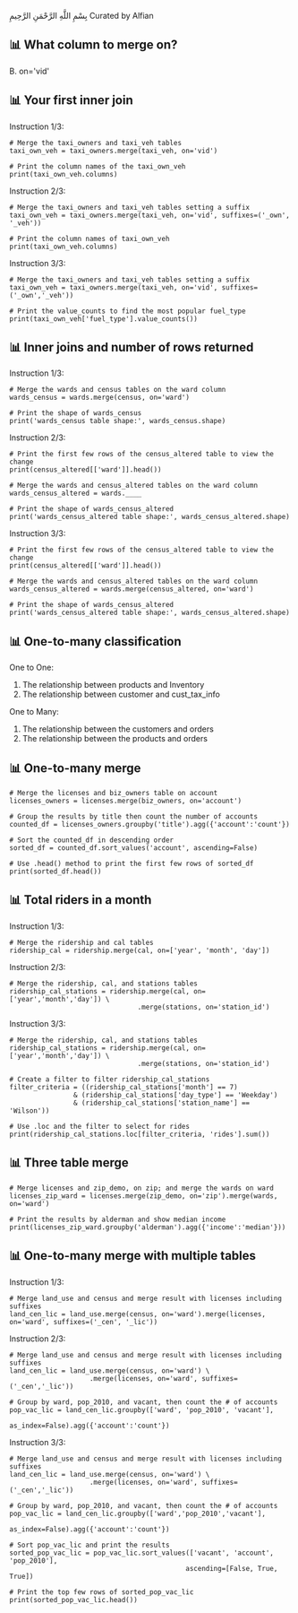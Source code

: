بِسْمِ اللَّهِ الرَّحْمَنِ الرَّحِيمِ
Curated by Alfian

## 📊 What column to merge on? ##
B. on='vid'

## 📊 Your first inner join ##
Instruction 1/3:

    # Merge the taxi_owners and taxi_veh tables
    taxi_own_veh = taxi_owners.merge(taxi_veh, on='vid')

    # Print the column names of the taxi_own_veh
    print(taxi_own_veh.columns)

Instruction 2/3:

    # Merge the taxi_owners and taxi_veh tables setting a suffix
    taxi_own_veh = taxi_owners.merge(taxi_veh, on='vid', suffixes=('_own', '_veh'))

    # Print the column names of taxi_own_veh
    print(taxi_own_veh.columns)


Instruction 3/3:

    # Merge the taxi_owners and taxi_veh tables setting a suffix
    taxi_own_veh = taxi_owners.merge(taxi_veh, on='vid', suffixes=('_own','_veh'))

    # Print the value_counts to find the most popular fuel_type
    print(taxi_own_veh['fuel_type'].value_counts())

## 📊 Inner joins and number of rows returned ##
Instruction 1/3:

    # Merge the wards and census tables on the ward column
    wards_census = wards.merge(census, on='ward')

    # Print the shape of wards_census
    print('wards_census table shape:', wards_census.shape)

Instruction 2/3:

    # Print the first few rows of the census_altered table to view the change 
    print(census_altered[['ward']].head())

    # Merge the wards and census_altered tables on the ward column
    wards_census_altered = wards.____

    # Print the shape of wards_census_altered
    print('wards_census_altered table shape:', wards_census_altered.shape)

Instruction 3/3:

    # Print the first few rows of the census_altered table to view the change 
    print(census_altered[['ward']].head())

    # Merge the wards and census_altered tables on the ward column
    wards_census_altered = wards.merge(census_altered, on='ward')

    # Print the shape of wards_census_altered
    print('wards_census_altered table shape:', wards_census_altered.shape)

## 📊 One-to-many classification ##
One to One:
1. The relationship between products and Inventory
2. The relationship between customer and cust_tax_info

One to Many:
1. The relationship between the customers and orders
2. The relationship between the products and orders

## 📊 One-to-many merge ##
    # Merge the licenses and biz_owners table on account
    licenses_owners = licenses.merge(biz_owners, on='account')

    # Group the results by title then count the number of accounts
    counted_df = licenses_owners.groupby('title').agg({'account':'count'})

    # Sort the counted_df in descending order
    sorted_df = counted_df.sort_values('account', ascending=False)

    # Use .head() method to print the first few rows of sorted_df
    print(sorted_df.head())

## 📊 Total riders in a month ##
Instruction 1/3:

    # Merge the ridership and cal tables
    ridership_cal = ridership.merge(cal, on=['year', 'month', 'day'])

Instruction 2/3:

    # Merge the ridership, cal, and stations tables
    ridership_cal_stations = ridership.merge(cal, on=['year','month','day']) \
                                    .merge(stations, on='station_id')

Instruction 3/3:

    # Merge the ridership, cal, and stations tables
    ridership_cal_stations = ridership.merge(cal, on=['year','month','day']) \
                                    .merge(stations, on='station_id')

    # Create a filter to filter ridership_cal_stations
    filter_criteria = ((ridership_cal_stations['month'] == 7) 
                    & (ridership_cal_stations['day_type'] == 'Weekday') 
                    & (ridership_cal_stations['station_name'] == 'Wilson'))

    # Use .loc and the filter to select for rides
    print(ridership_cal_stations.loc[filter_criteria, 'rides'].sum())

## 📊 Three table merge ##
    # Merge licenses and zip_demo, on zip; and merge the wards on ward
    licenses_zip_ward = licenses.merge(zip_demo, on='zip').merge(wards, on='ward')

    # Print the results by alderman and show median income
    print(licenses_zip_ward.groupby('alderman').agg({'income':'median'}))

## 📊 One-to-many merge with multiple tables ##
Instruction 1/3:

    # Merge land_use and census and merge result with licenses including suffixes
    land_cen_lic = land_use.merge(census, on='ward').merge(licenses, on='ward', suffixes=('_cen', '_lic'))

Instruction 2/3:

    # Merge land_use and census and merge result with licenses including suffixes
    land_cen_lic = land_use.merge(census, on='ward') \
                        .merge(licenses, on='ward', suffixes=('_cen','_lic'))

    # Group by ward, pop_2010, and vacant, then count the # of accounts
    pop_vac_lic = land_cen_lic.groupby(['ward', 'pop_2010', 'vacant'], 
                                    as_index=False).agg({'account':'count'})


Instruction 3/3:

    # Merge land_use and census and merge result with licenses including suffixes
    land_cen_lic = land_use.merge(census, on='ward') \
                        .merge(licenses, on='ward', suffixes=('_cen','_lic'))

    # Group by ward, pop_2010, and vacant, then count the # of accounts
    pop_vac_lic = land_cen_lic.groupby(['ward','pop_2010','vacant'], 
                                    as_index=False).agg({'account':'count'})

    # Sort pop_vac_lic and print the results
    sorted_pop_vac_lic = pop_vac_lic.sort_values(['vacant', 'account', 'pop_2010'], 
                                                ascending=[False, True, True])

    # Print the top few rows of sorted_pop_vac_lic
    print(sorted_pop_vac_lic.head())

